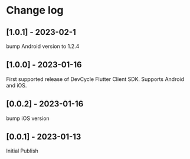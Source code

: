 # Change log

## [1.0.1] - 2023-02-1
bump Android version to 1.2.4

## [1.0.0] - 2023-01-16
First supported release of DevCycle Flutter Client SDK. Supports Android and iOS.

## [0.0.2] - 2023-01-16
bump iOS version

## [0.0.1] - 2023-01-13
Initial Publish
